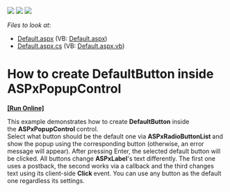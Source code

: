 <!-- default badges list -->
![](https://img.shields.io/endpoint?url=https://codecentral.devexpress.com/api/v1/VersionRange/128563993/14.1.7%2B)
[![](https://img.shields.io/badge/Open_in_DevExpress_Support_Center-FF7200?style=flat-square&logo=DevExpress&logoColor=white)](https://supportcenter.devexpress.com/ticket/details/T155776)
[![](https://img.shields.io/badge/📖_How_to_use_DevExpress_Examples-e9f6fc?style=flat-square)](https://docs.devexpress.com/GeneralInformation/403183)
<!-- default badges end -->
<!-- default file list -->
*Files to look at*:

* [Default.aspx](./CS/Default.aspx) (VB: [Default.aspx](./VB/Default.aspx))
* [Default.aspx.cs](./CS/Default.aspx.cs) (VB: [Default.aspx.vb](./VB/Default.aspx.vb))
<!-- default file list end -->
# How to create DefaultButton inside ASPxPopupControl
<!-- run online -->
**[[Run Online]](https://codecentral.devexpress.com/t155776/)**
<!-- run online end -->


<p>This example demonstrates how to create <strong>DefaultButton</strong> inside the <strong>ASPxPopupControl </strong>control.<br />Select what button should be the default one via <strong>ASPxRadioButtonList </strong>and show the popup using the corresponding button (otherwise, an error message will appear). After pressing Enter, the selected default button will be clicked. All buttons change <strong>ASPxLabel</strong>'s text differently. The first one uses a postback, the second works via a callback and the third changes text using its client-side <strong>Click </strong>event. You can use any button as the default one regardless its settings. </p>

<br/>



